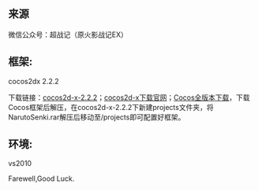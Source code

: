 ## 来源

微信公众号：超战记（原火影战记EX）

## 框架:

cocos2dx 2.2.2

下载链接：[cocos2d-x-2.2.2](http://cdn.cocos2d-x.org/cocos2d-x-2.2.2.zip)；[cocos2d-x下载官网](https://cocos2d-x.org/download)；[Cocos全版本下载](https://github.com/fusijie/Cocos-Resource "Cocos 资料大全（全版本）")，下载Cocos框架后解压，在cocos2d-x-2.2.2下新建projects文件夹，将NarutoSenki.rar解压后移动至/projects即可配置好框架。
## 环境:

vs2010

Farewell,Good Luck.
